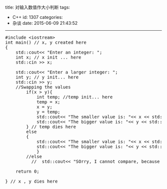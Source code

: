 title: 对输入数值作大小判断
tags:
  - C++
id: 1307
categories:
  - 杂谈
date: 2015-06-09 21:43:52
---

<pre class="theme:sublime-text lang:default decode:true ">#include &lt;iostream&gt;
int main() // x, y created here
{
    std::cout&lt;&lt; "Enter an integer: ";
    int x; // x init ... here
    std::cin &gt;&gt; x;

    std::cout&lt;&lt; "Enter a larger integer: ";
    int y; // y init... here
    std::cin &gt;&gt; y;
    //Swapping the values
        if(x &gt; y){
            int temp; //temp init... here
            temp = x;
            x = y;
            y = temp;
            std::cout&lt;&lt; "The smaller value is: "&lt;&lt; x &lt;&lt; std::endl;
            std::cout&lt;&lt; "The bigger value is: "&lt;&lt; y &lt;&lt; std::endl;
        } // temp dies here
        else
        {
            std::cout&lt;&lt; "The smaller value is: "&lt;&lt; x &lt;&lt; std::endl;
            std::cout&lt;&lt; "The bigger value is: "&lt;&lt; y &lt;&lt; std::endl;
            }
        //else
          //  std::cout&lt;&lt; "SOrry, I cannot compare, because "&lt;&lt; " x is:  "&lt;&lt;x &lt;&lt;" and y is: "&lt;&lt;y &lt;&lt; std::endl;

    return 0;

} // x , y dies here
</pre>
&nbsp;